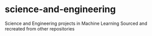 # science-and-engineering
Science and Engineering projects in Machine Learning Sourced and recreated from other repositories
